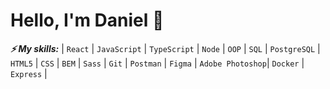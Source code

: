 # Hello, I'm Daniel 👋

***⚡ My skills:***
| `React` | `JavaScript` | `TypeScript` | `Node` | `OOP` | `SQL` | `PostgreSQL` | `HTML5` | `CSS` | `BEM` | `Sass` | `Git` | `Postman` | `Figma` | `Adobe Photoshop`| `Docker` | `Express` |

<!--Here are some ideas to get you started:

- 🔭 I’m currently working on ...
- 🌱 I’m currently learning ...
- 👯 I’m looking to collaborate on ...
- 🤔 I’m looking for help with ...
- 💬 Ask me about ...
- 📫 How to reach me: ...
- 😄 Pronouns: ...
- ⚡ Fun fact: ...
-->
 

